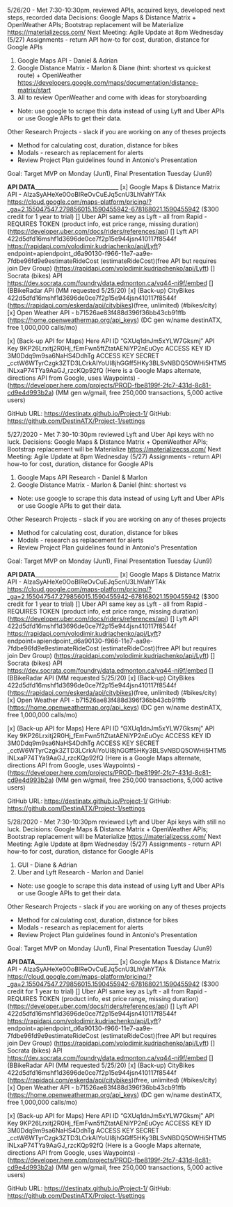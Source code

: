 5/26/20 - Met 7:30-10:30pm, reviewed APIs, acquired keys, developed next steps, recorded data
Decisions:  Google Maps & Distance Matrix + OpenWeather APIs; Bootstrap replacement will be Materialize https://materializecss.com/
Next Meeting: Agile Update at 8pm Wednesday (5/27)
Assignments - return API how-to for cost, duration, distance for Google APIs
  1.  Google Maps API - Daniel & Adrian 
  2.  Google Distance Matrix - Marlon & Diane (hint: shortest vs quickest route) + OpenWeather
       https://developers.google.com/maps/documentation/distance-matrix/start
  3.  All to review OpenWeather and come with ideas for storyboarding
* Note:  use google to scrape this data instead of using Lyft and Uber APIs or use Google APIs to get their data.

Other Research Projects - slack if you are working on any of theses projects
- Method for calculating cost, duration, distance for bikes
- Modals - research as replacement for alerts
- Review Project Plan guidelines found in Antonio's Presentation

Goal:  Target MVP on Monday (Jun1), Final Presentation Tuesday (Jun9)

____________________________API DATA__________________________________________________________
[x] Google Maps & Distance Matrix API - AIzaSyAHeXe0OoBIReOvCuEJq5cnU3LhVahYTAk 
            https://cloud.google.com/maps-platform/pricing/?_ga=2.155047547.279856015.1590455942-678168021.1590455942
            ($300 credit for 1 year to trial)
[] Uber API same key as Lyft - all from Rapid - REQUIRES TOKEN
            (product info, est price range, missing duration)
            (https://developer.uber.com/docs/riders/references/api)
[] Lyft API 422d5dfd16mshf1d3696de0ce7f2p15e944jsn410117f8544f
            https://rapidapi.com/volodimir.kudriachenko/api/Lyft?       endpoint=apiendpoint_d6a90130-f966-11e7-aa9e-7fdbe96fd9e9estimateRideCost
            (estimateRideCost)(free API but requires join Dev Group)
            (https://rapidapi.com/volodimir.kudriachenko/api/Lyft)
[] Socrata (bikes) API
            https://dev.socrata.com/foundry/data.edmonton.ca/vq44-ni9f/embed
[] (BBikeRadar API (MM requested 5/25/20)
[x] (Back-up) CityBikes 422d5dfd16mshf1d3696de0ce7f2p15e944jsn410117f8544f 
             (https://rapidapi.com/eskerda/api/citybikes)(free, unlimited) (#bikes/city)
[x] Open Weather API - b71526ae83f488d396f36bb43cb91ffb 
            (https://home.openweathermap.org/api_keys)
            (DC gen w/name destinATX, free 1,000,000 calls/mo)

[x] (Back-up API for Maps) Here   API ID “GXUq1dnJm5xYLW7Gksmj”
        API Key 9KP26Lrxitj2R0Hj_fEmFwn5ftZtatAENiYP2nEuOyc
        ACCESS KEY ID    3M0Ddq9m9sa6NaHS4DdhTg
        ACCESS KEY SECRET _cctW6WTyrCzgk3ZTD3LCrkAIYoUI8jhGGff5HKy3BLSvNBDQ5OWHi5HTM5lNLxaP74TYa9AaGJ_rzcKQp92fQ
        (Here is a Google Maps alternate, directions API from Google, uses Waypoints) -
        (https://developer.here.com/projects/PROD-fbe8199f-2fc7-431d-8c81-cd9e4d993b2a)
        (MM gen w/gmail, free 250,000 transactions, 5,000 active users)

GitHub URL:  https://destinatx.github.io/Project-1/
GitHub:  https://github.com/DestinATX/Project-1/settings

5/27/2020 - Met 7:30-10:30pm reviewed Lyft and Uber Api keys with no luck.
Decisions:  Google Maps & Distance Matrix + OpenWeather APIs; Bootstrap replacement will be Materialize https://materializecss.com/
Next Meeting: Agile Update at 8pm Wednesday (5/27)
Assignments - return API how-to for cost, duration, distance for Google APIs
  1.  Google Maps API Research - Daniel & Marlon 
  2.  Google Distance Matrix - Marlon & Daniel (hint: shortest vs 
* Note:  use google to scrape this data instead of using Lyft and Uber APIs or use Google APIs to get their data.

Other Research Projects - slack if you are working on any of theses projects
- Method for calculating cost, duration, distance for bikes
- Modals - research as replacement for alerts
- Review Project Plan guidelines found in Antonio's Presentation

Goal:  Target MVP on Monday (Jun1), Final Presentation Tuesday (Jun9)

____________________________API DATA__________________________________________________________
[x] Google Maps & Distance Matrix API - AIzaSyAHeXe0OoBIReOvCuEJq5cnU3LhVahYTAk 
            https://cloud.google.com/maps-platform/pricing/?_ga=2.155047547.279856015.1590455942-678168021.1590455942
            ($300 credit for 1 year to trial)
[] Uber API same key as Lyft - all from Rapid - REQUIRES TOKEN
            (product info, est price range, missing duration)
            (https://developer.uber.com/docs/riders/references/api)
[] Lyft API 422d5dfd16mshf1d3696de0ce7f2p15e944jsn410117f8544f
            https://rapidapi.com/volodimir.kudriachenko/api/Lyft?       endpoint=apiendpoint_d6a90130-f966-11e7-aa9e-7fdbe96fd9e9estimateRideCost
            (estimateRideCost)(free API but requires join Dev Group)
            (https://rapidapi.com/volodimir.kudriachenko/api/Lyft)
[] Socrata (bikes) API
            https://dev.socrata.com/foundry/data.edmonton.ca/vq44-ni9f/embed
[] (BBikeRadar API (MM requested 5/25/20)
[x] (Back-up) CityBikes 422d5dfd16mshf1d3696de0ce7f2p15e944jsn410117f8544f 
             (https://rapidapi.com/eskerda/api/citybikes)(free, unlimited) (#bikes/city)
[x] Open Weather API - b71526ae83f488d396f36bb43cb91ffb 
            (https://home.openweathermap.org/api_keys)
            (DC gen w/name destinATX, free 1,000,000 calls/mo)

[x] (Back-up API for Maps) Here   API ID “GXUq1dnJm5xYLW7Gksmj”
        API Key 9KP26Lrxitj2R0Hj_fEmFwn5ftZtatAENiYP2nEuOyc
        ACCESS KEY ID    3M0Ddq9m9sa6NaHS4DdhTg
        ACCESS KEY SECRET _cctW6WTyrCzgk3ZTD3LCrkAIYoUI8jhGGff5HKy3BLSvNBDQ5OWHi5HTM5lNLxaP74TYa9AaGJ_rzcKQp92fQ
        (Here is a Google Maps alternate, directions API from Google, uses Waypoints) -
        (https://developer.here.com/projects/PROD-fbe8199f-2fc7-431d-8c81-cd9e4d993b2a)
        (MM gen w/gmail, free 250,000 transactions, 5,000 active users)

GitHub URL:  https://destinatx.github.io/Project-1/
GitHub:  https://github.com/DestinATX/Project-1/settings



5/28/2020 - Met 7:30-10:30pm reviewed Lyft and Uber Api keys with still no luck.
Decisions:  Google Maps & Distance Matrix + OpenWeather APIs; Bootstrap replacement will be Materialize https://materializecss.com/
Next Meeting: Agile Update at 8pm Wednesday (5/27)
Assignments - return API how-to for cost, duration, distance for Google APIs
  1.  GUI - Diane & Adrian 
  2.  Uber and Lyft Research - Marlon and Daniel
* Note:  use google to scrape this data instead of using Lyft and Uber APIs or use Google APIs to get their data.

Other Research Projects - slack if you are working on any of theses projects
- Method for calculating cost, duration, distance for bikes
- Modals - research as replacement for alerts
- Review Project Plan guidelines found in Antonio's Presentation

Goal:  Target MVP on Monday (Jun1), Final Presentation Tuesday (Jun9)

____________________________API DATA__________________________________________________________
[x] Google Maps & Distance Matrix API - AIzaSyAHeXe0OoBIReOvCuEJq5cnU3LhVahYTAk 
            https://cloud.google.com/maps-platform/pricing/?_ga=2.155047547.279856015.1590455942-678168021.1590455942
            ($300 credit for 1 year to trial)
[] Uber API same key as Lyft - all from Rapid - REQUIRES TOKEN
            (product info, est price range, missing duration)
            (https://developer.uber.com/docs/riders/references/api)
[] Lyft API 422d5dfd16mshf1d3696de0ce7f2p15e944jsn410117f8544f
            https://rapidapi.com/volodimir.kudriachenko/api/Lyft?       endpoint=apiendpoint_d6a90130-f966-11e7-aa9e-7fdbe96fd9e9estimateRideCost
            (estimateRideCost)(free API but requires join Dev Group)
            (https://rapidapi.com/volodimir.kudriachenko/api/Lyft)
[] Socrata (bikes) API
            https://dev.socrata.com/foundry/data.edmonton.ca/vq44-ni9f/embed
[] (BBikeRadar API (MM requested 5/25/20)
[x] (Back-up) CityBikes 422d5dfd16mshf1d3696de0ce7f2p15e944jsn410117f8544f 
             (https://rapidapi.com/eskerda/api/citybikes)(free, unlimited) (#bikes/city)
[x] Open Weather API - b71526ae83f488d396f36bb43cb91ffb 
            (https://home.openweathermap.org/api_keys)
            (DC gen w/name destinATX, free 1,000,000 calls/mo)

[x] (Back-up API for Maps) Here   API ID “GXUq1dnJm5xYLW7Gksmj”
        API Key 9KP26Lrxitj2R0Hj_fEmFwn5ftZtatAENiYP2nEuOyc
        ACCESS KEY ID    3M0Ddq9m9sa6NaHS4DdhTg
        ACCESS KEY SECRET _cctW6WTyrCzgk3ZTD3LCrkAIYoUI8jhGGff5HKy3BLSvNBDQ5OWHi5HTM5lNLxaP74TYa9AaGJ_rzcKQp92fQ
        (Here is a Google Maps alternate, directions API from Google, uses Waypoints) -
        (https://developer.here.com/projects/PROD-fbe8199f-2fc7-431d-8c81-cd9e4d993b2a)
        (MM gen w/gmail, free 250,000 transactions, 5,000 active users)

GitHub URL:  https://destinatx.github.io/Project-1/
GitHub:  https://github.com/DestinATX/Project-1/settings

